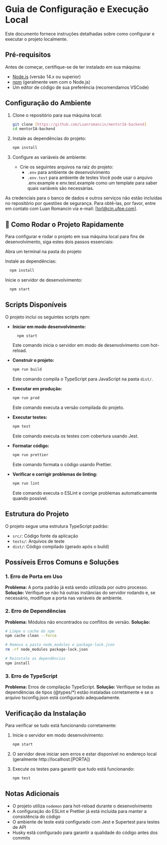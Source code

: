 # Guia de Configuração e Execução Local

Este documento fornece instruções detalhadas sobre como configurar e executar o projeto localmente.

## Pré-requisitos

Antes de começar, certifique-se de ter instalado em sua máquina:

- [Node.js](https://nodejs.org/) (versão 14.x ou superior)
- [npm](https://www.npmjs.com/) (geralmente vem com o Node.js)
- Um editor de código de sua preferência (recomendamos VSCode)

## Configuração do Ambiente

1. Clone o repositório para sua máquina local:
   ```bash
   git clone [https://github.com/Luanromancin/mentorIA-backend]
   cd mentorIA-backend
   ```

2. Instale as dependências do projeto:
   ```bash
   npm install
   ```

3. Configure as variáveis de ambiente:
   - Crie os seguintes arquivos na raiz do projeto:
     - `.env` para ambiente de desenvolvimento
     - `.env.test` para ambiente de testes
  Você pode usar o arquivo .env.example e env.test.example como um template para saber quais variáveis são necessárias.

As credenciais para o banco de dados e outros serviços não estão incluídas no repositório por questões de segurança. Para obtê-las, por favor, entre em contato com Luan Romancin via e-mail: [lorl@cin.ufpe.com].

## 🚀 Como Rodar o Projeto Rapidamente
Para configurar e rodar o projeto em sua máquina local para fins de desenvolvimento, siga estes dois passos essenciais:

Abra um terminal na pasta do projeto

Instale as dependências:
```bash
  npm install
```

Inicie o servidor de desenvolvimento:
```bash
  npm start
```

## Scripts Disponíveis

O projeto inclui os seguintes scripts npm:

- **Iniciar em modo desenvolvimento:**
  ```bash
    npm start
  ```
  Este comando inicia o servidor em modo de desenvolvimento com hot-reload.

- **Construir o projeto:**
  ```bash
  npm run build
  ```
  Este comando compila o TypeScript para JavaScript na pasta `dist/`.

- **Executar em produção:**
  ```bash
  npm run prod
  ```
  Este comando executa a versão compilada do projeto.

- **Executar testes:**
  ```bash
  npm test
  ```
  Este comando executa os testes com cobertura usando Jest.

- **Formatar código:**
  ```bash
  npm run prettier
  ```
  Este comando formata o código usando Prettier.

- **Verificar e corrigir problemas de linting:**
  ```bash
  npm run lint
  ```
  Este comando executa o ESLint e corrige problemas automaticamente quando possível.

## Estrutura do Projeto

O projeto segue uma estrutura TypeScript padrão:
- `src/`: Código fonte da aplicação
- `tests/`: Arquivos de teste
- `dist/`: Código compilado (gerado após o build)

## Possíveis Erros Comuns e Soluções

### 1. Erro de Porta em Uso
**Problema:** A porta padrão já está sendo utilizada por outro processo.
**Solução:** Verifique se não há outras instâncias do servidor rodando e, se necessário, modifique a porta nas variáveis de ambiente.

### 2. Erro de Dependências
**Problema:** Módulos não encontrados ou conflitos de versão.
**Solução:** 
```bash
# Limpe o cache do npm
npm cache clean --force

# Remova a pasta node_modules e package-lock.json
rm -rf node_modules package-lock.json

# Reinstale as dependências
npm install
```

### 3. Erro de TypeScript
**Problema:** Erros de compilação TypeScript.
**Solução:** Verifique se todas as dependências de tipos (@types/*) estão instaladas corretamente e se o arquivo tsconfig.json está configurado adequadamente.

## Verificação da Instalação

Para verificar se tudo está funcionando corretamente:

1. Inicie o servidor em modo desenvolvimento:
   ```bash
   npm start
   ```

2. O servidor deve iniciar sem erros e estar disponível no endereço local (geralmente http://localhost:[PORTA])

3. Execute os testes para garantir que tudo está funcionando:
   ```bash
   npm test
   ```

## Notas Adicionais

- O projeto utiliza `nodemon` para hot-reload durante o desenvolvimento
- A configuração do ESLint e Prettier já está incluída para manter a consistência do código
- O ambiente de teste está configurado com Jest e Supertest para testes de API
- Husky está configurado para garantir a qualidade do código antes dos commits 
